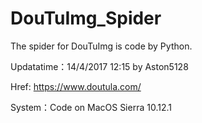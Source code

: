 # DouTuImg_Spider
The spider for DouTuImg is code by Python.

Updatatime：14/4/2017 12:15 by Aston5128

Href: https://www.doutula.com/

System：Code on MacOS Sierra 10.12.1
